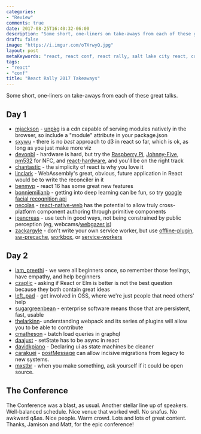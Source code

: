 ```yaml
---
categories:
- "Review"
comments: true
date: 2017-08-25T16:40:32-06:00
description: "Some short, one-liners on take-aways from each of these great talks."
draft: false
image: "https://i.imgur.com/oTXrwyQ.jpg"
layout: post
metaKeywords: "react, react conf, react rally, salt lake city react, conference review, frontend conference"
tags:
- "react"
- "conf"
title: "React Rally 2017 Takeaways"
---
```


Some short, one-liners on take-aways from each of these great talks.

<!--more-->

## Day 1

- [mjackson](https://twitter.com/mjackson) - [unpkg](https://unpkg.com) is a cdn capable of serving modules natively in the browser, so include a "module" attribute in your package.json
- [sxywu](https://twitter.com/sxywu) - there is no *best* approach to d3 in react so far, which is ok, as long as you just make more viz
- [devonbl](https://twitter.com/devonbl) - hardware is hard, but try the [Raspberry Pi](https://raspberrypi.org), [Johnny-Five](http://johnny-five.io/), [pm532](https://www.adafruit.com/product/364) for NFC, and [react-hardware](https://github.com/iamdustan/react-hardware), and you'll be on the right track
- [chantastic](https://twitter.com/chantastic) - the simplicity of react is why you love it
- [linclark](https://twitter.com/linclark) - WebAssembly's great, obvious, future application in React would be to write the reconciler in it
- [benmvp](https://twitter.com/benmvp) - react 16 has some great new features
- [bonniemilianb](https://twitter.com/bonniemilianb) - getting into deep learning can be fun, so try [google facial recognition api](https://cloud.google.com/vision/)
- [necolas](https://twitter.com/necolas) - [react-native-web](https://github.com/necolas/react-native-web) has the potential to allow truly cross-platform component authoring through primitive components
- [ipancreas](https://twitter.com/ipancreas) - use tech in good ways, not being constrained by public perception (eg, webcams/[webgazer.js](https://webgazer.cs.brown.edu/))
- [zackargyle](https://twitter.com/zackargyle) - don't write your own service worker, but use [offline-plugin](https://github.com/NekR/offline-plugin), [sw-precache](https://github.com/GoogleChrome/sw-precache), [workbox](https://developers.google.com/web/tools/workbox/), or [service-workers](https://github.com/pinterest/service-workers)

## Day 2

- [iam_preethi](https://twitter.com/iam_preethi) - we were all beginners once, so remember those feelings, have empathy, and help beginners
- [czaplic](https://twitter.com/czaplic) - asking if React or Elm is better is not the best question because they both contain great ideas
- [left_pad](https://twitter.com/left_pad) - get involved in OSS, where we're just people that need others' help
- [sugargreenbean](https://twitter.com/sugargreenbean) - enterprise software means those that are persistent, fast, usable
- [thelarkinn](https://twitter.com/thelarkinn)- understanding webpack and its series of plugins will allow you to be able to contribute
- [cmatheson](https://twitter.com/cmatheson) - batch load queries in graphql
- [daajust](https://twitter.com/daajust) - setState has to be async in react
- [davidkpiano](https://twitter.com/davidkpiano) - Declaring ui as state machines be cleaner
- [carakuei](https://twitter.com/carakuei) - [postMessage](https://developer.mozilla.org/en-US/docs/Web/API/Window/postMessage) can allow incisive migrations from legacy to new systems.
- [mxstbr](https://twitter.com/mxstbr) - when you make something, ask yourself if it could be open source.

## The Conference

The Conference was a blast, as usual.  Another stellar line up of speakers.  Well-balanced schedule.  Nice venue that worked well.  No snafus.  No awkward q&as.  Nice people.  Warm crowd.  Lots and lots of great content.  Thanks, Jamison and Matt, for the epic conference!
